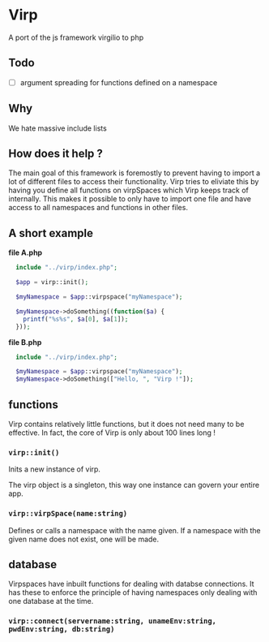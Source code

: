 # Virp
A port of the js framework virgilio to php

## Todo
- [ ] argument spreading for functions defined on a namespace

## Why
We hate massive include lists

## How does it help ?
The main goal of this framework is foremostly to prevent having to import
a lot of different files to access their functionality.
Virp tries to eliviate this  by having you define all functions on virpSpaces which Virp keeps track of internally.
This makes it possible to only have to import one file and have access to all namespaces and functions in other files.

## A short example

**file A.php**

```php
  include "../virp/index.php";

  $app = virp::init();

  $myNamespace = $app::virpspace("myNamespace");

  $myNamespace->doSomething((function($a) {
    printf("%s%s", $a[0], $a[1]);
  }));
 ```

**file B.php**

```php
  include "../virp/index.php";

  $myNamespace = $app::virpspace("myNamespace");
  $myNamespace->doSomething(["Hello, ", "Virp !"]);
```

## functions
Virp contains relatively little functions, but it does not need many to be effective.
In fact, the core of Virp is only about 100 lines long !

### ```virp::init()```
Inits a new instance of virp.

The virp object is a singleton, this way one instance can govern your entire app.

### ```virp::virpSpace(name:string)```
Defines or calls a namespace with the name given.
If a namespace with the given name does not exist, one will be made.

 ## database

 Virpspaces have inbuilt functions for dealing with databse connections.
 It has these to enforce the principle of having namespaces only dealing with one database at the time.

 ### ```virp::connect(servername:string, unameEnv:string, pwdEnv:string, db:string)```
